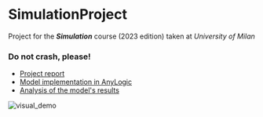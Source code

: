 # SimulationProject

Project for the ***Simulation*** course (2023 edition) taken at *University of Milan*

### Do not crash, please!

* [Project report](https://github.com/nemolino/SimulationProject/blob/main/report.pdf)
* [Model implementation in AnyLogic](https://github.com/nemolino/SimulationProject/tree/main/model)
* [Analysis of the model's results](https://github.com/nemolino/SimulationProject/tree/main/experimental_analyses)

![visual_demo](https://github.com/nemolino/SimulationProject/assets/58593668/a4ae41c2-e644-400c-beaf-383d15a062d6)
